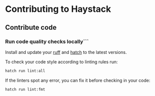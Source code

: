 # Contributing to Haystack

## Contribute code

### Run code quality checks locally```

Install and update your [ruff](https://github.com/astral-sh/ruff) and [hatch](https://github.com/pypa/hatch) to the latest versions.

To check your code style according to linting rules run:
```sh
hatch run lint:all
````

If the linters spot any error, you can fix it before checking in your code:
```sh
hatch run lint:fmt
```
